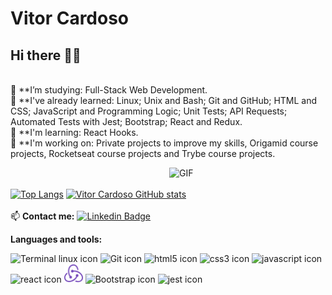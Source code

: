 # Vitor Cardoso

## Hi there 👋👋

<br/>🔭 **I’m studying: Full-Stack Web Development.
<br/>🌱 **I've already learned: Linux; Unix and Bash; Git and GitHub; HTML and CSS; JavaScript and Programming Logic; Unit Tests; API Requests; Automated Tests with Jest; Bootstrap; React and Redux.
<br/>🌱 **I'm learning: React Hooks.
<br/>🚀 **I'm working on: Private projects to improve my skills, Origamid course projects, Rocketseat course projects and Trybe course projects.

<img align="right" alt="GIF" src="https://octocat-generator-assets.githubusercontent.com/my-octocat-1621435593189.png" width="250px" />

<br/><br/>[![Top Langs](https://github-readme-stats.vercel.app/api/top-langs/?username=vitor-m-cardoso&layout=compact&bg_color=0d1117&title_color=b51414&icon_color=7a120a&text_color=fff)](https://github.com/vitor-m-cardoso/vitor-m-cardoso)
[![Vitor Cardoso GitHub stats](https://github-readme-stats.vercel.app/api?username=vitor-m-cardoso&layout=compact&bg_color=0d1117&title_color=b51414&icon_color=7a120a&text_color=fff)](https://github.com/vitor-m-cardoso/vitor-m-cardoso)
<br/><br/>📫 **Contact me:** [![Linkedin Badge](https://img.shields.io/badge/-linkedin-blue?style=flat-square&logo=Linkedin&logoColor=white&link=https://www.linkedin.com/in/vitormcardoso/)](https://www.linkedin.com/in/vitormcardoso/)


**Languages and tools:**  

<p align="left">
<img src="https://camo.githubusercontent.com/54d132e252c6ff56897de4f527263296004521b19f27d32e4dbe5f78711681af/68747470733a2f2f696d672e69636f6e73382e636f6d2f636f6c6f722f34382f3030303030302f636f6e736f6c652e706e67" alt="Terminal linux icon" width="30" height="30"/>
<img src="https://camo.githubusercontent.com/bc60041f5ea7b022c6419b73a15aaac12a2ede682867ec0d3e3c9ec374dce54b/68747470733a2f2f696d672e69636f6e73382e636f6d2f636f6c6f722f34382f3030303030302f6769742e706e67" alt="Git icon" width="30" height="30"/>
<img src="https://camo.githubusercontent.com/91624b4794cb98081ea55063865721be4b4399472c81e66b89b37fd07aad1d92/68747470733a2f2f696d672e69636f6e73382e636f6d2f636f6c6f722f34382f3030303030302f68746d6c2d352e706e67" alt="html5 icon" width="30" height="30"/> 
<img src="https://camo.githubusercontent.com/dc75aee770dff630309493116eeebd6a39c7042e4e94780a5e6c8f107bebe76f/68747470733a2f2f696d672e69636f6e73382e636f6d2f636f6c6f722f34382f3030303030302f637373332e706e67" alt="css3 icon" width="30" height="30"/> 
<img src="https://camo.githubusercontent.com/da839b79b282a7658a172f07e13496fb18bcf9fa624d061def0e80f47a68ff1d/68747470733a2f2f696d672e69636f6e73382e636f6d2f636f6c6f722f34382f3030303030302f6a6176617363726970742e706e67" alt="javascript icon" width="30" height="30"/> 
<img src="https://camo.githubusercontent.com/38b72f440cbf774558b9399b27bf659066e94b1eddc4510a9607ced1f028f6d0/68747470733a2f2f696d672e69636f6e73382e636f6d2f636f6c6f722f34382f3030303030302f72656163742d6e61746976652e706e67" alt="react icon" width="30" height="30"/> 
<img src="https://raw.githubusercontent.com/devicons/devicon/master/icons/redux/redux-original.svg" alt="redux icon" width="30" height="30"/>
<img src="https://camo.githubusercontent.com/0174b03bab13c90e5673eaafbaa2cc273f8f0f8e70c39e660d0db9895f41f7ae/68747470733a2f2f696d672e69636f6e73382e636f6d2f636f6c6f722f34382f3030303030302f626f6f7473747261702e706e67" alt="Bootstrap icon" width="30" height="30" />
<img src="https://www.learnstorybook.com/intro-to-storybook/logo-jest.png" alt="jest icon" width="30" height="30" />
</p>
